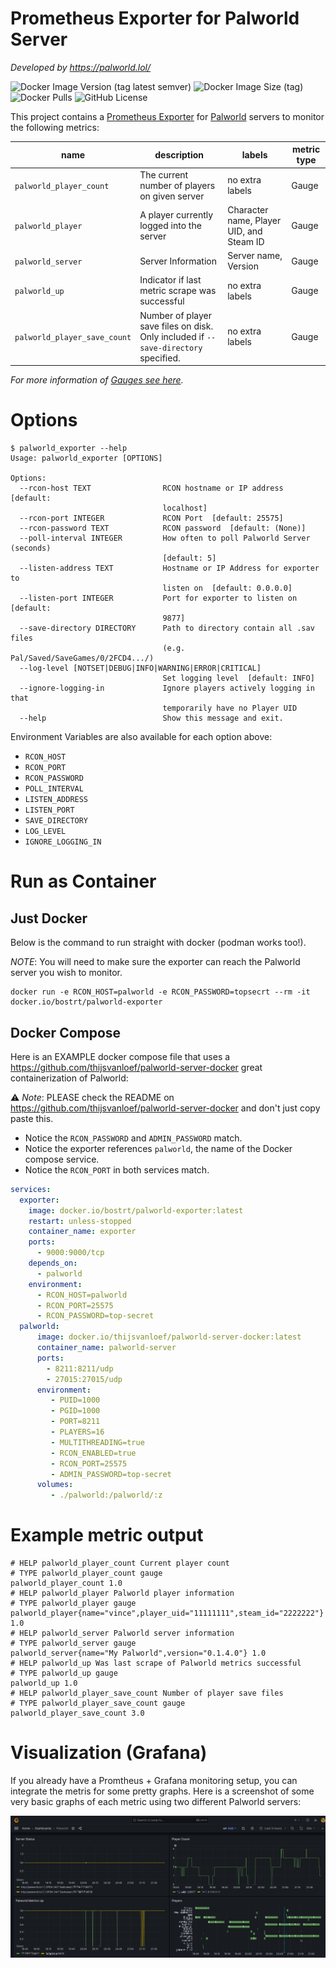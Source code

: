 # Prometheus Exporter for Palworld Server

*Developed by https://palworld.lol/*

![Docker Image Version (tag latest semver)](https://img.shields.io/docker/v/bostrt/palworld-exporter/latest?logo=docker&label=Docker)
![Docker Image Size (tag)](https://img.shields.io/docker/image-size/bostrt/palworld-exporter/latest?logo=docker)
![Docker Pulls](https://img.shields.io/docker/pulls/bostrt/palworld-exporter?logo=docker)
![GitHub License](https://img.shields.io/github/license/palworldlol/palworld-exporter)


This project contains a [Prometheus Exporter](https://prometheus.io/docs/instrumenting/exporters/) for [Palworld](https://store.steampowered.com/app/1623730/Palworld/) servers to monitor the following metrics:

| name | description | labels | metric type |
|------|-------------|--------|-------------|
| `palworld_player_count` | The current number of players on given server | no extra labels | Gauge |
| `palworld_player` | A player currently logged into the server | Character name, Player UID, and Steam ID | Gauge |
| `palworld_server` | Server Information | Server name, Version | Gauge |
| `palworld_up` | Indicator if last metric scrape was successful | no extra labels | Gauge |
| `palworld_player_save_count` | Number of player save files on disk. Only included if `--save-directory` specified. | no extra labels | Gauge |

*For more information of [Gauges see here](https://prometheus.io/docs/concepts/metric_types/#gauge).*

# Options

```shell
$ palworld_exporter --help
Usage: palworld_exporter [OPTIONS]

Options:
  --rcon-host TEXT                RCON hostname or IP address  [default:
                                  localhost]
  --rcon-port INTEGER             RCON Port  [default: 25575]
  --rcon-password TEXT            RCON password  [default: (None)]
  --poll-interval INTEGER         How often to poll Palworld Server (seconds)
                                  [default: 5]
  --listen-address TEXT           Hostname or IP Address for exporter to
                                  listen on  [default: 0.0.0.0]
  --listen-port INTEGER           Port for exporter to listen on  [default:
                                  9877]
  --save-directory DIRECTORY      Path to directory contain all .sav files
                                  (e.g. Pal/Saved/SaveGames/0/2FCD4.../)
  --log-level [NOTSET|DEBUG|INFO|WARNING|ERROR|CRITICAL]
                                  Set logging level  [default: INFO]
  --ignore-logging-in             Ignore players actively logging in that
                                  temporarily have no Player UID
  --help                          Show this message and exit.
```

Environment Variables are also available for each option above:

- `RCON_HOST`
- `RCON_PORT`
- `RCON_PASSWORD`
- `POLL_INTERVAL`
- `LISTEN_ADDRESS`
- `LISTEN_PORT`
- `SAVE_DIRECTORY`
- `LOG_LEVEL`
- `IGNORE_LOGGING_IN`

# Run as Container

## Just Docker

Below is the command to run straight with docker (podman works too!). 

*NOTE*: You will need to make sure the exporter can reach the Palworld server you wish to monitor.

```
docker run -e RCON_HOST=palworld -e RCON_PASSWORD=topsecrt --rm -it docker.io/bostrt/palworld-exporter
```

## Docker Compose

Here is an EXAMPLE docker compose file that uses a https://github.com/thijsvanloef/palworld-server-docker great containerization of Palworld:

⚠️ *Note*: PLEASE check the README on https://github.com/thijsvanloef/palworld-server-docker and don't just copy paste this. 

- Notice the `RCON_PASSWORD` and `ADMIN_PASSWORD` match. 
- Notice the exporter references `palworld`, the name of the Docker compose service.
- Notice the `RCON_PORT` in both services match.

```yaml
services:
  exporter:
    image: docker.io/bostrt/palworld-exporter:latest
    restart: unless-stopped
    container_name: exporter
    ports:
      - 9000:9000/tcp
    depends_on:
      - palworld
    environment:
      - RCON_HOST=palworld
      - RCON_PORT=25575
      - RCON_PASSWORD=top-secret
  palworld:
      image: docker.io/thijsvanloef/palworld-server-docker:latest
      container_name: palworld-server
      ports:
        - 8211:8211/udp
        - 27015:27015/udp
      environment:
         - PUID=1000
         - PGID=1000
         - PORT=8211
         - PLAYERS=16
         - MULTITHREADING=true
         - RCON_ENABLED=true
         - RCON_PORT=25575
         - ADMIN_PASSWORD=top-secret
      volumes:
         - ./palworld:/palworld/:z
```

# Example metric output
```
# HELP palworld_player_count Current player count
# TYPE palworld_player_count gauge
palworld_player_count 1.0
# HELP palworld_player Palworld player information
# TYPE palworld_player gauge
palworld_player{name="vince",player_uid="11111111",steam_id="2222222"} 1.0
# HELP palworld_server Palworld server information
# TYPE palworld_server gauge
palworld_server{name="My Palworld",version="0.1.4.0"} 1.0
# HELP palworld_up Was last scrape of Palworld metrics successful
# TYPE palworld_up gauge
palworld_up 1.0
# HELP palworld_player_save_count Number of player save files
# TYPE palworld_player_save_count gauge
palworld_player_save_count 3.0
```

# Visualization (Grafana)

If you already have a Promtheus + Grafana monitoring setup, you can integrate the metris for some pretty graphs. Here is a screenshot of some very basic graphs of each metric using two different Palworld servers:

![Grafana Screenshot](./grafana.png)
